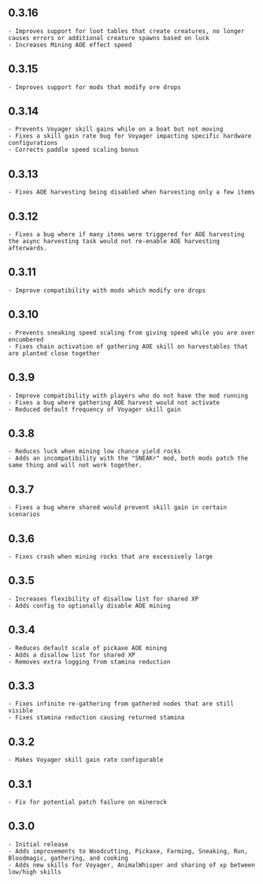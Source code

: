 **0.3.16**
---
```
- Improves support for loot tables that create creatures, no longer causes errors or additional creature spawns based on luck
- Increases Mining AOE effect speed
```

**0.3.15**
---
```
- Improves support for mods that modify ore drops
```

**0.3.14**
---
```
- Prevents Voyager skill gains while on a boat but not moving
- Fixes a skill gain rate bug for Voyager impacting specific hardware configurations
- Corrects paddle speed scaling bonus
```

**0.3.13**
---
```
- Fixes AOE harvesting being disabled when harvesting only a few items
```

**0.3.12**
---
```
- Fixes a bug where if many items were triggered for AOE harvesting the async harvesting task would not re-enable AOE harvesting afterwards.
```

**0.3.11**
---
```
- Improve compatibility with mods which modify ore drops
```

**0.3.10**
---
```
- Prevents sneaking speed scaling from giving speed while you are over encumbered
- Fixes chain activation of gathering AOE skill on harvestables that are planted close together
```

**0.3.9**
---
```
- Improve compatibility with players who do not have the mod running
- Fixes a bug where gathering AOE harvest would not activate
- Reduced default frequency of Voyager skill gain
```

**0.3.8**
---
```
- Reduces luck when mining low chance yield rocks
- Adds an incompatibility with the "SNEAKr" mod, both mods patch the same thing and will not work together.
```

**0.3.7**
---
```
- Fixes a bug where shared would prevent skill gain in certain scenarios
```

**0.3.6**
---
```
- Fixes crash when mining rocks that are excessively large
```

**0.3.5**
---
```
- Increases flexibility of disallow list for shared XP
- Adds config to optionally disable AOE mining
```

**0.3.4**
---
```
- Reduces default scale of pickaxe AOE mining
- Adds a disallow list for shared XP
- Removes extra logging from stamina reduction
```

**0.3.3**
---
```
- Fixes infinite re-gathering from gathered nodes that are still visible
- Fixes stamina reduction causing returned stamina
```

**0.3.2**
---
```
- Makes Voyager skill gain rate configurable
```

**0.3.1**
---
```
- Fix for potential patch failure on minerock
```

**0.3.0**
---
```
- Initial release
- Adds improvements to Woodcutting, Pickaxe, Farming, Sneaking, Run, Bloodmagic, gathering, and cooking
- Adds new skills for Voyager, AnimalWhisper and sharing of xp between low/high skills
```
